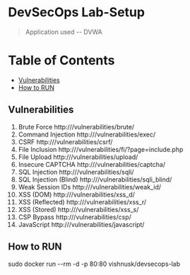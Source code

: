 # DevSecOps Lab-Setup

>Application used -- DVWA


# Table of Contents
* [Vulnerabilities](#vulnerabilities)
* [How to RUN](#howtorun)

## Vulnerabilities

1. Brute Force		http://<ip>/vulnerabilities/brute/
2. Command Injection	http://<ip>/vulnerabilities/exec/
3. CSRF  			http://<ip>/vulnerabilities/csrf/
4. File Inclusion  	http://<ip>/vulnerabilities/fi/?page=include.php 
5. File Upload		http://<ip>/vulnerabilities/upload/
6. Insecure CAPTCHA 	http://<ip>/vulnerabilities/captcha/ 
7. SQL Injection		http://<ip>/vulnerabilities/sqli/
8. SQL Injection (Blind) 	http://<ip>/vulnerabilities/sqli_blind/
9. Weak Session IDs	http://<ip>/vulnerabilities/weak_id/
10. XSS (DOM)		http://<ip>/vulnerabilities/xss_d/ 
11. XSS (Reflected)		http://<ip>/vulnerabilities/xss_r/ 
12. XSS (Stored)		http://<ip>/vulnerabilities/xss_s/
13. CSP Bypass 		http://<ip>/vulnerabilities/csp/
14. JavaScript		http://<ip>/vulnerabilities/javascript/


## How to RUN

sudo docker run --rm -d -p 80:80 vishnusk/devsecops-lab 

